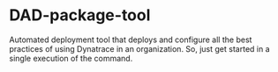 # DAD-package-tool
Automated deployment tool that deploys and configure all the best practices of using Dynatrace in an organization. So, just get started in a single execution of the command. 
